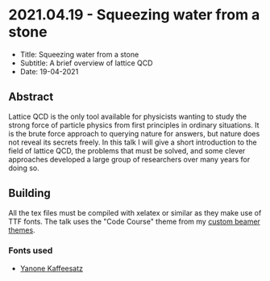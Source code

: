 # 2021.04.19 - Squeezing water from a stone

 * Title: Squeezing water from a stone
 * Subtitle: A brief overview of lattice QCD
 * Date: 19-04-2021

## Abstract

Lattice QCD is the only tool available for physicists wanting to study the
strong force of particle physics from first principles in ordinary situations.
It is the brute force approach to querying nature for answers, but nature does
not reveal its secrets freely. In this talk I will give a short introduction to
the field of lattice QCD, the problems that must be solved, and some clever
approaches developed a large group of researchers over many years for doing so.

## Building

All the tex files must be compiled with xelatex or similar as they make use of
TTF fonts. The talk uses the "Code Course" theme from my
[custom beamer themes](https://github.com/Irubataru/beamer-themes).

### Fonts used

 * [Yanone Kaffeesatz](https://www.yanone.de/fonts/kaffeesatz/)
